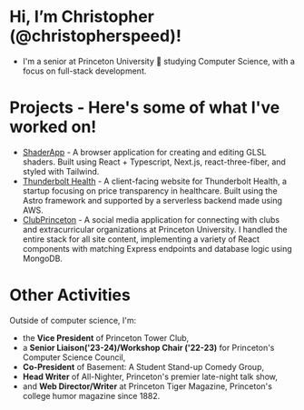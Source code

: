 # Hi, I’m Christopher (@christopherspeed)!
- I'm a senior at Princeton University 🐅 studying Computer Science, with a focus on full-stack development.

# Projects - Here's some of what I've worked on!
- [ShaderApp](https://speed-shaders.vercel.app/) - A browser application for creating and editing GLSL shaders. Built using React + Typescript, Next.js, react-three-fiber, and styled with Tailwind.
- [Thunderbolt Health](https://www.thunderbolthealth.com/) - A client-facing website for Thunderbolt Health, a startup focusing on price transparency in healthcare. Built using the Astro framework and supported by a serverless backend made using AWS.
- [ClubPrinceton](https://github.com/aabid-ism/ClubPrinceton) - A social media application for connecting with clubs and extracurricular organizations at Princeton University. I handled the entire stack for all site content, implementing a variety of React components with matching Express endpoints and database logic using MongoDB.

# Other Activities
Outside of computer science, I'm:
- the **Vice President** of Princeton Tower Club,
- a **Senior Liaison('23-24)/Workshop Chair ('22-23)** for Princeton's Computer Science Council,
- **Co-President** of Basement: A Student Stand-up Comedy Group,
- **Head Writer** of All-Nighter, Princeton's premier late-night talk show, 
- and **Web Director/Writer** at Princeton Tiger Magazine, Princeton's college humor magazine since 1882.

